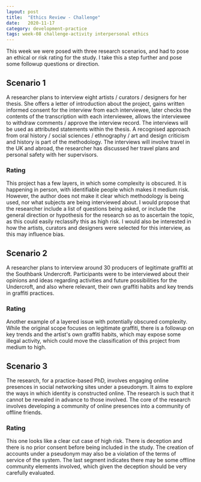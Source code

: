 ```yaml
---
layout: post
title:  "Ethics Review - Challenge"
date:   2020-11-17 
category: development-practice
tags: week-08 challenge-activity interpersonal ethics
---
```


This week we were posed with three research scenarios, and had to pose an ethical or risk rating for the study. I take this a step further and pose some followup questions or direction. 

## Scenario 1
A researcher plans to interview eight artists / curators / designers for her thesis. She offers a letter of introduction about the project, gains written informed consent for the interview from each interviewee, later checks the contents of the transcription with each interviewee, allows the interviewee to withdraw comments / approve the interview record. The interviews will be used as attributed statements within the thesis. A recognised approach from oral history / social sciences / ethnography / art and design criticism and history is part of the methodology. The interviews will involve travel in the UK and abroad, the researcher has discussed her travel plans and personal safety with her supervisors.

### Rating
This project has a few layers, in which some complexity is obscured. It is happening in person, with identifiable people which makes it medium risk. However, the author does not make it clear which methodology is being used, nor what subjects are being interviewed about. I would propose that the researcher include a list of questions being asked, or include the general direction or hypothesis for the research so as to ascertain the topic, as this could easily reclassify this as high risk. I would also be interested in how the artists, curators and designers were selected for this interview, as this may influence bias. 

## Scenario 2
A researcher plans to interview around 30 producers of legitimate graffiti at the Southbank Undercroft. Participants were to be interviewed about their opinions and ideas regarding activities and future possibilities for the Undercroft, and also where relevant, their own graffiti habits and key trends in graffiti practices.

### Rating
Another example of a layered issue with potentially obscured complexity. While the original scope focuses on legitimate graffiti, there is a followup on key trends and the artist's own graffiti habits, which may expose some illegal activity, which could move the classification of this project from medium to high.

## Scenario 3
The research, for a practice-based PhD, involves engaging online presences in social networking sites under a pseudonym. It aims to explore the ways in which identity is constructed online. The research is such that it cannot be revealed in advance to those involved. The core of the research involves developing a community of online presences into a community of offline friends.

### Rating
This one looks like a clear cut case of high risk. There is deception and there is no prior consent before being included in the study. The creation of accounts under a pseudonym may also be a violation of the terms of service of the system. The last segment indicates there may be some offline community elements involved, which given the deception should be very carefully evaluated. 

